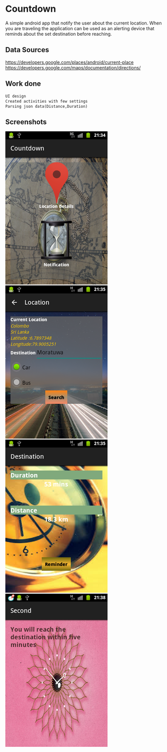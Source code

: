 # Countdown 
A simple android app that notify the user about the current location. When you are traveling the application can be used as an alerting device that reminds about the set destination before reaching.

## Data Sources
https://developers.google.com/places/android/current-place<br/>
https://developers.google.com/maps/documentation/directions/

## Work done
	
	UI design 
	Created activities with few settings 
	Parsing json data(Distance,Duration) 	

## Screenshots

![Home](https://github.com/AndroidJamSriLanka/Countdown/blob/master/UI_design/home.png "Home page")<br/>
![Second](https://github.com/AndroidJamSriLanka/Countdown/blob/master/UI_design/second.png "Second page")<br/>
![Destination](https://github.com/AndroidJamSriLanka/Countdown/blob/master/UI_design/third.png "Destination details")
![Notification](https://github.com/AndroidJamSriLanka/Countdown/blob/master/UI_design/fourth.png "Notification")




